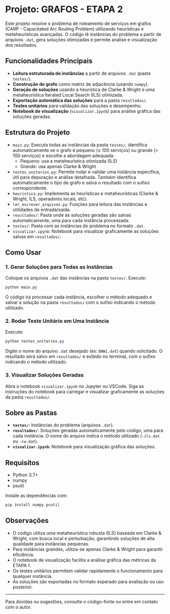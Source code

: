 # Projeto: GRAFOS - ETAPA 2

Este projeto resolve o problema de roteamento de serviços em grafos (CARP - Capacitated Arc Routing Problem) utilizando heurísticas e metaheurísticas avançadas. O código lê instâncias do problema a partir de arquivos `.dat`, gera soluções otimizadas e permite análise e visualização dos resultados.

## Funcionalidades Principais

- **Leitura estruturada de instâncias** a partir de arquivos `.dat` (pasta `testes/`).
- **Construção do grafo** como matriz de adjacência (usando `numpy`).
- **Geração de soluções** usando a heurística de Clarke & Wright e uma metaheurística Iterated Local Search (ILS) otimizada.
- **Exportação automática das soluções** para a pasta `resultados/`.
- **Testes unitários** para validação das soluções e desempenho.
- **Notebook de visualização** (`visualizar.ipynb`) para análise gráfica das soluções geradas.

## Estrutura do Projeto

- `main.py`: Executa todas as instâncias da pasta `testes/`, identifica automaticamente se o grafo é pequeno (≤ 100 serviços) ou grande (> 100 serviços) e escolhe a abordagem adequada:
  - Pequeno: usa a metaheurística otimizada (ILS)
  - Grande: usa apenas Clarke & Wright
- `testes_unitarios.py`: Permite rodar e validar uma instância específica, útil para depuração e análise detalhada. Também identifica automaticamente o tipo de grafo e salva o resultado com o sufixo correspondente.
- `heuristica.py`: Implementa as heurísticas e metaheurísticas (Clarke & Wright, ILS, operadores locais, etc).
- `ler_escrever_arquivos.py`: Funções para leitura das instâncias e utilidades de entrada/saída.
- `resultados/`: Pasta onde as soluções geradas são salvas automaticamente, uma para cada instância processada.
- `testes/`: Pasta com as instâncias do problema no formato `.dat`.
- `visualizar.ipynb`: Notebook para visualizar graficamente as soluções salvas em `resultados/`.

## Como Usar

### 1. Gerar Soluções para Todas as Instâncias

Coloque os arquivos `.dat` das instâncias na pasta `testes/`.
Execute:

```powershell
python main.py
```

O código irá processar cada instância, escolher o método adequado e salvar a solução na pasta `resultados/` com o sufixo indicando o método utilizado.

### 2. Rodar Teste Unitário em Uma Instância

Execute:

```powershell
python testes_unitarios.py
```

Digite o nome do arquivo `.dat` desejado (ex: `BHW1.dat`) quando solicitado. O resultado será salvo em `resultados/` e exibido no terminal, com o sufixo indicando o método utilizado.

### 3. Visualizar Soluções Geradas

Abra o notebook `visualizar.ipynb` no Jupyter ou VSCode. Siga as instruções do notebook para carregar e visualizar graficamente as soluções da pasta `resultados/`.

## Sobre as Pastas

- **`testes/`**: Instâncias do problema (arquivos `.dat`).
- **`resultados/`**: Soluções geradas automaticamente pelo código, uma para cada instância. O nome do arquivo indica o método utilizado (`-ils.dat` ou `-cw.dat`).
- **`visualizar.ipynb`**: Notebook para visualização gráfica das soluções.

## Requisitos

- Python 3.7+
- numpy
- psutil

Instale as dependências com:

```powershell
pip install numpy psutil
```

## Observações

- O código utiliza uma metaheurística robusta (ILS) baseada em Clarke & Wright, com busca local e perturbação, garantindo soluções de alta qualidade para instâncias pequenas.
- Para instâncias grandes, utiliza-se apenas Clarke & Wright para garantir eficiência.
- O notebook de visualização facilita a análise gráfica das métricas da ETAPA 1.
- Os testes unitários permitem validar rapidamente o funcionamento para qualquer instância.
- As soluções são exportadas no formato esperado para avaliação ou uso posterior.

---

Para dúvidas ou sugestões, consulte o código-fonte ou entre em contato com o autor.
